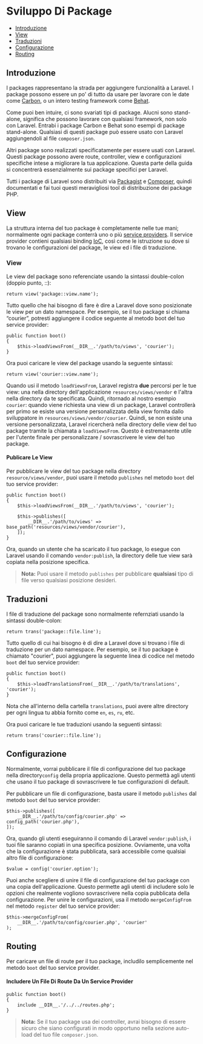 # Sviluppo Di Package

- [Introduzione](#introduzione)
- [View](#view)
- [Traduzioni](#traduzioni)
- [Configurazione](#configurazione)
- [Routing](#routing)

<a name="introduzione"></a>
## Introduzione

I packages rappresentano la strada per aggiungere funzionalità a Laravel. I package possono essere un po' di tutto da usare per lavorare con le date come [Carbon](https://github.com/briannesbitt/Carbon), o un intero testing framework come [Behat](https://github.com/Behat/Behat).

Come puoi ben intuire, ci sono svariati tipi di package. Alucni sono stand-alone, significa che possono lavorare con qualsiasi framework, non solo con Laravel. Entrabi i package Carbon e Behat sono esempi di package stand-alone. Qualsiasi di questi package può essere usato con Laravel aggiungendoli al file `composer.json`.

Altri package sono realizzati specificatamente per essere usati con Laravel. Questi package possono avere route, controller, view e configurazioni specifiche intese a migliorare la tua applicazione. Questa parte della guida si concentrerà essenzialmente sui package specifici per Laravel.

Tutti i package di Laravel sono distribuiti via [Packagist](http://packagist.org) e [Composer](http://getcomposer.org), quindi documentati e fai tuoi questi meravigliosi tool di distribuzione dei package PHP.

<a name="view"></a>
## View

La struttura interna del tuo package è completamente nelle tue mani; normalmente ogni package conterrà uno o più [service providers](/provider). Il service provider contieni qualsiasi binding [IoC](/container), così come le istruzione su dove si trovano le configurazioni del package, le view ed i file di traduzione.

### View

Le view del package sono referenciate usando la sintassi double-colon (doppio punto, ::):

	return view('package::view.name');

Tutto quello che hai bisogno di fare è dire a Laravel dove sono posizionate le view per un dato namespace. Per esempio, se il tuo package si chiama “courier”, potresti aggiungere il codice seguente al metodo boot del tuo service provider:

	public function boot()
	{
		$this->loadViewsFrom(__DIR__.'/path/to/views', 'courier');
	}

Ora puoi caricare le view del package usando la seguente sintassi:

	return view('courier::view.name');

Quando usi il metodo `loadViewsFrom`, Laravel registra **due** percorsi per le tue view: una nella directory dell'applicazione `resources/views/vendor` e l'altra nella directory da te specificata. Quindi, ritornado al nostro esempio `courier`: quando viene richiesta una view di un package, Laravel controllerà per primo se esiste una versione personalizzata della view fornita dallo sviluppatore in `resources/views/vendor/courier`. Quindi, se non esiste una versione personalizzata, Laravel ricercherà nella directory delle view del tuo package tramite la chiamata a `loadViewsFrom`. Questo è estremanente utile per l'utente finale per personalizzare / sovrascrivere le view del tuo package.

#### Publicare Le View

Per pubblicare le view del tuo package nella directory `resource/views/vendor`, puoi usare il metodo `publishes` nel metodo `boot` del tuo service provider:

	public function boot()
	{
		$this->loadViewsFrom(__DIR__.'/path/to/views', 'courier');

		$this->publishes([
			__DIR__.'/path/to/views' => base_path('resources/views/vendor/courier'),
		]);
	}

Ora, quando un utente che ha scaricato il tuo package, lo esegue con Laravel usando il comando `vendor:publish`, la directory delle tue view sarà copiata nella posizione specifica.

> **Nota:** Puoi usare il metodo `publishes` per pubblicare **qualsiasi** tipo di file verso qualsiasi posizione desideri.

<a name="traduzioni"></a>
## Traduzioni

I file di traduzione del package sono normalmente refernziati usando la sintassi double-colon:

	return trans('package::file.line');

Tutto quello di cui hai bisogno è di dire a Laravel dove si trovano i file di traduzione per un dato namespace. Per esempio, se il tuo package è chiamato "courier", puoi aggiungere la seguente linea di codice nel metodo `boot` del tuo service provider:

	public function boot()
	{
		$this->loadTranslationsFrom(__DIR__.'/path/to/translations', 'courier');
	}

Nota che all'interno della cartella `translations`, puoi avere altre directory per ogni lingua tu abbia fornito come `en`, `es`, `ru`, etc.

Ora puoi caricare le tue traduzioni usando la seguenti sintassi:

	return trans('courier::file.line');

<a name="configurazione"></a>
## Configurazione

Normalmente, vorrai pubblicare il file di configurazione del tuo package nella directory`config` della propria applicazione. Questo permettà agli utenti che usano il tuo package di sovrascrivere le tue configurazioni di default.

Per pubblicare un file di configurazione, basta usare il metodo `publishes` dal metodo `boot` del tuo service provider:

	$this->publishes([
		__DIR__.'/path/to/config/courier.php' => config_path('courier.php'),
	]);

Ora, quando gli utenti eseguiranno il comando di Laravel `vendor:publish`, i tuoi file saranno copiati in una specifica posizione. Ovviamente, una volta che la configurazione è stata pubblicata, sarà accessibile come qualsiai altro file di configurazione:

	$value = config('courier.option');

Puoi anche scegliere di unire il file di configurazione del tuo package con una copia dell'applicazione. Questo permette agli utenti di includere solo le opzioni che realmente vogliono sovrascrivere nella copia pubblicata della configurazione. Per unire le configurazioni, usa il metodo `mergeConfigFrom` nel metodo `register` del tuo service provider:

	$this->mergeConfigFrom(
		__DIR__.'/path/to/config/courier.php', 'courier'
	);

<a name="routing"></a>
## Routing

Per caricare un file di route per il tuo package, includilo semplicemente nel metodo `boot` del tuo service provider.

#### Includere Un File Di Route Da Un Service Provider

	public function boot()
	{
		include __DIR__.'/../../routes.php';
	}

> **Nota:** Se il tuo package usa dei controller, avrai bisogno di essere sicuro che siano configurati in modo opportuno nella sezione auto-load del tuo file `composer.json`.
